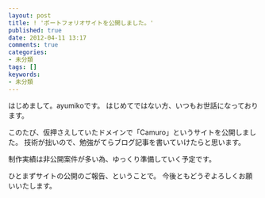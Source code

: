 ```yaml
---
layout: post
title: ! 'ポートフォリオサイトを公開しました。'
published: true
date: 2012-04-11 13:17
comments: true
categories:
- 未分類
tags: []
keywords:
- 未分類
---
```

はじめまして。ayumikoです。
はじめてではない方、いつもお世話になっております。

このたび、仮押さえしていたドメインで「Camuro」というサイトを公開しました。
技術が拙いので、勉強がてらブログ記事を書いていけたらと思います。

制作実績は非公開案件が多い為、ゆっくり準備していく予定です。

ひとまずサイトの公開のご報告、ということで。
今後ともどうぞよろしくお願いいたします。